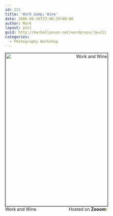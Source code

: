 ```yaml
---
id: 211
title: 'Work &amp; Wine'
date: 2006-08-26T23:06:29+00:00
author: Mark
layout: post
guid: http://markallanson.net/wordpress/?p=211
categories:
  - Photography Workshop
---
```

<div style="width: 333px; text-align: right">
  <a title="Zooomr :: Photo Sharing" href="http://beta.zooomr.com/photos/MarkAllanson/159656/"><img width="333" height="500" border="0" style="border: 1px solid #000000" alt="Work and Wine" src="http://static.zooomr.com/images/159656_306a9fd106.jpg" /></a><span style="float: left">Work and Wine</span> Hosted on <strong>Zooom<span style="color: #9eae15">r</span></strong>
</div>